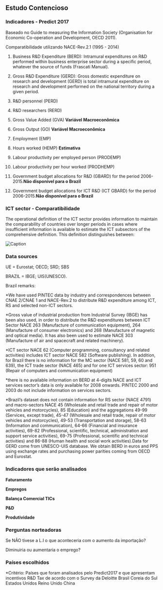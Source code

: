 ## Estudo Contencioso

### Indicadores - Predict 2017

Baseado no Guide to measuring the Information Society (Organisation for Economic Co-operation and Development, OECD 2011).

Comparatibilidade utilizando NACE-Rev.2.1 (1995 - 2014)

1. Business R&D Expenditure (BERD): Intramural  expenditures  on  R&D  performed  within  business  enterprise  sector  during  a 
specific period, whatever the source of funds (Frascati Manual). 

2. Gross R&D Expenditure (GERD): Gross  domestic  expenditure  on  research  and  development  (GERD)  is  total  intramural 
expenditure on research and development performed on the national territory during a given period.

3. R&D personnel (PERD)

4. R&D researchers (RERD)

5. Gross Value Added (GVA) **Variável Macroeconômica**

6. Gross Output (GO) **Variável Macroeconômica**

7. Employment (EMP)

8. Hours worked (HEMP) **Estimativa**

9. Labour productivity per employed person (PRODEMP)

10. Labour productivity per hour worked (PRODHEMP)

11. Government budget allocations for R&D (GBARD) for the period 2006-2015.**Não disponível para o Brazil**

12. Government budget allocations for ICT R&D (ICT GBARD) for the period 2006-2015.**Não disponível para o Brazil**

### ICT sector - Comparatibilidade

The operational definition of the ICT sector provides information to maintain the comparability of countries over longer periods in cases where insufficient information is available to estimate the ICT subsectors of the comprehensive definition.
This definition distinguishes between:

![Caption](/home/biota/Documentos/contencioso/estudo_contencioso/images/ict_sector.png)


### Data sources

UE = Eurostat; OECD; SRD; SBS

BRAZIL = IBGE; UIS(UNESCO). 

Brazil remarks:

*We have used PINTEC data by industry and correspondences between CNAE 2/CNAE 1 and NACE-Rev.2 to distribute R&D expenditure among ICT, RS and selected non-ICT sectors.

*Gross value of industrial production from Industrial Survey (IBGE) has been also used, in order to distribute the R&D expenditures between ICT Sector NACE 263 (Manufacture of communication equipment), 264 (Manufacture of consumer electronics) and 268
(Manufacture of magnetic and optical media). It has also been used to estimate NACE 303 (Manufacture of air and spacecraft and related machinery).

*ICT sector NACE 62 (Computer programming, consultancy and related activities) includes ICT sector NACE 582 (Software publishing). In addition, for Brazil there is no information for the MC sector (NACE 581, 59, 60 and 639), the ICT trade sector (NACE 465) and for one ICT services sector: 951 (Repair of computers and communication equipment)

*there is no available information on BERD at 4-digits NACE and ICT services sector’s data is only available for 2008 onwards. PINTEC 2000 and 2003 do not include information on services sectors. 

*Brazil’s dataset does not contain information for RS sector (NACE 4791) and macro-sectors NACE 45 (Wholesale and retail trade and repair of motor vehicles and motorcycles), 85 (Education) and the aggregations 49-99 (Services, except trade), 45-47 (Wholesale and retail trade, repair of motor vehicles and motorcycles), 49-53
(Transportation and storage), 58-63 (Information and communication), 64-66 (Financial and insurance activities), 69-82 (Professional, scientific, technical, administration and
support service activities), 69-75 (Professional, scientific and technical activities) and 86-88 (Human health and social work activities).Data for GERD come from UNESCO-UIS database.
We obtain BERD in euros and PPS using exchange rates and purchasing power parities coming from OECD and Eurostat.

### Indicadores que serão analisados

**Faturamento**

**Empregos**

**Balança Comercial TICs**

**P&D**

**Produtividade**

### Perguntas norteadoras

Se NÃO tivese a L.I o que aconteceria com o aumento da importação?

Diminuiria ou aumentaria o emprego? 

### Países escolhidos

*Critério: Países que foram analisados pelo Predict2017 e que apresentam incentivos R&D Tax de acordo com o Survey da Deloitte
Brasil
Coreia do Sul
Estados Unidos
Reino Unido
China

